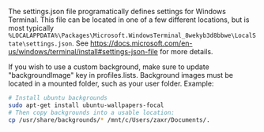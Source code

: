 The settings.json file programatically defines settings for Windows Terminal.
This file can be located in one of a few different locations,
but is most typically `%LOCALAPPDATA%\Packages\Microsoft.WindowsTerminal_8wekyb3d8bbwe\LocalState\settings.json`.
See https://docs.microsoft.com/en-us/windows/terminal/install#settings-json-file for more details.

If you wish to use a custom background, make sure to update "backgroundImage" key in profiles.lists.
Background images must be located in a mounted folder, such as your user folder.
Example:
```sh
# Install ubuntu backgrounds
sudo apt-get install ubuntu-wallpapers-focal
# Then copy backgrounds into a usable location:
cp /usr/share/backgrounds/* /mnt/c/Users/zaxr/Documents/.
```
